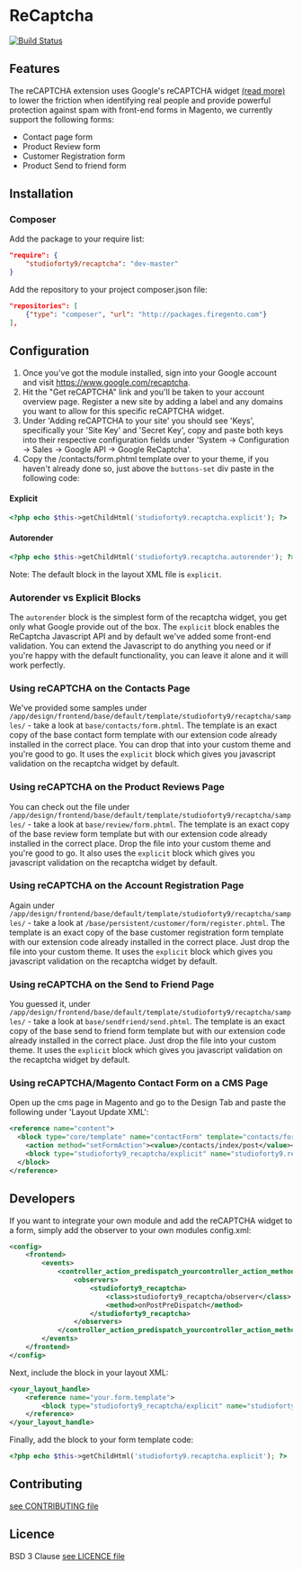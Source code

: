 # ReCaptcha

[![Build Status](https://travis-ci.org/StudioForty9/Recaptcha.svg?branch=master)](https://travis-ci.org/StudioForty9/Recaptcha)

## Features

The reCAPTCHA extension uses Google's reCAPTCHA widget [(read more)](https://www.google.com/recaptcha/intro/index.html) to lower the friction when identifying real people and provide powerful protection against spam with front-end forms in Magento, we currently support the following forms:

- Contact page form
- Product Review form
- Customer Registration form
- Product Send to friend form

## Installation

### Composer

Add the package to your require list:

```json
"require": {
    "studioforty9/recaptcha": "dev-master"
}
```

Add the repository to your project composer.json file:

```json
"repositories": [
    {"type": "composer", "url": "http://packages.firegento.com"}
],
```

## Configuration

1. Once you've got the module installed, sign into your Google account and visit https://www.google.com/recaptcha.
2. Hit the "Get reCAPTCHA" link and you'll be taken to your account overview page. Register a new site by adding a label and any domains you want to allow for this specific reCAPTCHA widget.
3. Under 'Adding reCAPTCHA to your site' you should see 'Keys', specifically your 'Site Key' and 'Secret Key', copy and paste both keys into their respective configuration fields under 'System -> Configuration -> Sales -> Google API -> Google ReCaptcha'.
4. Copy the /contacts/form.phtml template over to your theme, if you haven't already done so, just above the `buttons-set` div paste in the following code:

#### Explicit
```php
<?php echo $this->getChildHtml('studioforty9.recaptcha.explicit'); ?>
```

#### Autorender

```php
<?php echo $this->getChildHtml('studioforty9.recaptcha.autorender'); ?>
```

Note: The default block in the layout XML file is `explicit`.

### Autorender vs Explicit Blocks

The `autorender` block is the simplest form of the recaptcha widget, you get only what Google provide out of the box. The `explicit` block enables the ReCaptcha Javascript API and by default we've added some front-end validation. You can extend the Javascript to do anything you need or if you're happy with the default functionality, you can leave it alone and it will work perfectly.

### Using reCAPTCHA on the Contacts Page

We've provided some samples under `/app/design/frontend/base/default/template/studioforty9/recaptcha/samples/` - take a look at `base/contacts/form.phtml`. The template is an exact copy of the base contact form template with our extension code already installed in the correct place. You can drop that into your custom theme and you're good to go. It uses the `explicit` block which gives you javascript validation on the recaptcha widget by default.

### Using reCAPTCHA on the Product Reviews Page

You can check out the file under `/app/design/frontend/base/default/template/studioforty9/recaptcha/samples/` - take a look at `base/review/form.phtml`. The template is an exact copy of the base review form template but with our extension code already installed in the correct place. Drop the file into your custom theme and you're good to go. It also uses the `explicit` block which gives you javascript validation on the recaptcha widget by default.

### Using reCAPTCHA on the Account Registration Page

Again under `/app/design/frontend/base/default/template/studioforty9/recaptcha/samples/` - take a look at `/base/persistent/customer/form/register.phtml`. The template is an exact copy of the base customer registration form template with our extension code already installed in the correct place. Just drop the file into your custom theme. It uses the `explicit` block which gives you javascript validation on the recaptcha widget by default.

### Using reCAPTCHA on the Send to Friend Page

You guessed it, under `/app/design/frontend/base/default/template/studioforty9/recaptcha/samples/` - take a look at `base/sendfriend/send.phtml`. The template is an exact copy of the base send to friend form template but with our extension code already installed in the correct place. Just drop the file into your custom theme. It uses the `explicit` block which gives you javascript validation on the recaptcha widget by default.

### Using reCAPTCHA/Magento Contact Form on a CMS Page

Open up the cms page in Magento and go to the Design Tab and paste the following under 'Layout Update XML':

```xml
<reference name="content">
  <block type="core/template" name="contactForm" template="contacts/form.phtml">
    <action method="setFormAction"><value>/contacts/index/post</value></action>
    <block type="studioforty9_recaptcha/explicit" name="studioforty9.recaptcha.explicit" template="studioforty9/recaptcha/explicit.phtml"/>
  </block>
</reference>
```

## Developers

If you want to integrate your own module and add the reCAPTCHA widget to a form, simply add the observer to your own modules config.xml:

```xml
<config>
    <frontend>
        <events>
            <controller_action_predispatch_yourcontroller_action_method>
                <observers>
                    <studioforty9_recaptcha>
                        <class>studioforty9_recaptcha/observer</class>
                        <method>onPostPreDispatch</method>
                    </studioforty9_recaptcha>
                </observers>
            </controller_action_predispatch_yourcontroller_action_method>
        </events>
    </frontend>
</config>
```
    
Next, include the block in your layout XML:

```xml
<your_layout_handle>
    <reference name="your.form.template">
        <block type="studioforty9_recaptcha/explicit" name="studioforty9.recaptcha.explicit" template="studioforty9/recaptcha/explicit.phtml"/>
    </reference>
</your_layout_handle>
```

Finally, add the block to your form template code:

```php
<?php echo $this->getChildHtml('studioforty9.recaptcha.explicit'); ?>
```

## Contributing

[see CONTRIBUTING file](https://github.com/studioforty9/recaptcha/blob/master/CONTRIBUTING.md)

## Licence

BSD 3 Clause [see LICENCE file](https://github.com/studioforty9/recaptcha/blob/master/LICENCE)
